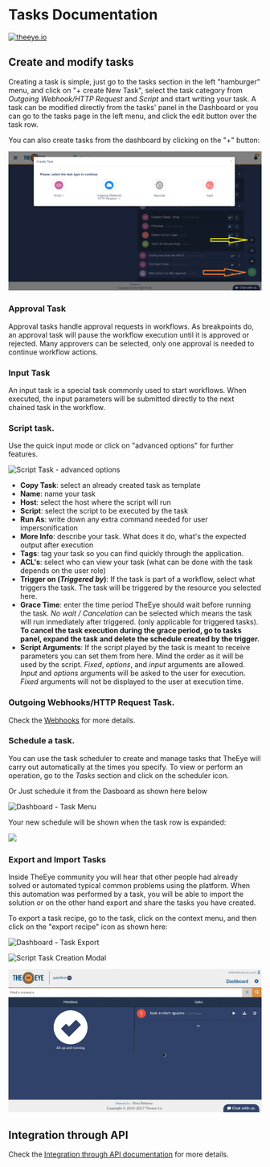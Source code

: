 # Tasks Documentation

[![theeye.io](/images/logo-theeye-theOeye-logo2.png)](https://theeye.io/en/index.html)

## Create and modify tasks

Creating a task is simple, just go to the tasks section in the left "hamburger" menu, and click on "+ create New Task", select the task category from _Outgoing Webhook/HTTP Request_ and _Script_ and start writing your task. A task can be modified directly from the tasks' panel in the Dashboard or you can go to the tasks page in the left menu, and click the edit button over the task row.

You can also create tasks from the dashboard by clicking on the "+" button: 

![](/images/newTaskDashboard.png)

### Approval Task

Approval tasks handle approval requests in workflows. As breakpoints do, an approval task will pause the workflow execution until it is approved or rejected. Many approvers can be selected, only one approval is needed to continue workflow actions.

### Input Task

An input task is a special task commonly used to start workflows. When executed, the input parameters will be submitted directly to the next chained task in the workflow.

### Script task.

Use the quick input mode  or click on "advanced options" for further features. 

![Script Task - advanced options](/images/advancedoptionstask.jpg)

* **Copy Task**: select an already created task as template
* **Name**: name your task
* **Host**: select the host where the script will run
* **Script**: select the script to be executed by the task
* **Run As**: write down any extra command needed for user impersonification
* **More Info**: describe your task. What does it do, what's the expected output after execution
* **Tags**: tag your task so you can find quickly through the application.
* **ACL's**: select who can view your task \(what can be done with the task depends on the user role\)
* **Trigger on \(**_**Triggered by**_**\)**: If the task is part of a workflow, select what triggers the task. The task will be triggered by the resource you selected here.
* **Grace Time**: enter the time period TheEye should wait before running the task. _No wait / Cancelation_ can be selected which means the task will run inmediately after triggered. \(only applicable for triggered tasks\). **To cancel the task execution during the grace period, go to tasks panel, expand the task and delete the schedule created by the trigger.**
* **Script Arguments**: If the script played by the task is meant to receive parameters you can set them from here. Mind the order as it will be used by the script. _Fixed_, _options_, and _input_ arguments are allowed. _Input_ and _options_ arguments will be asked to the user for execution. _Fixed_ arguments will not be displayed to the user at execution time.

### Outgoing Webhooks/HTTP Request Task.

Check the [Webhooks](/core-concepts/webhooks/) for more details.

### Schedule a task.

You can use the task scheduler to create and manage tasks that TheEye will carry out automatically at the times you specify. To view or perform an operation, go to the _Tasks_ section and click on the scheduler icon.

Or Just schedule it from the Dasboard as shown here below

![Dashboard - Task Menu](/images/image%20%288%29.png)

Your new schedule will be shown when the task row is expanded:

![](/images/image%20%286%29.png)

### Export and Import Tasks

Inside TheEye community you will hear that other people had already solved or automated typical common problems using the platform. When this automation was performed by a task, you will be able to import the solution or on the other hand export and share the tasks you have created.

To export a task recipe, go to the task, click on the context menu, and then click on the "export recipe" icon as shown here:

![Dashboard - Task Export](/images/image%20%283%29.png)

![Script Task Creation Modal](/images/quickinputtask.jpg)

![](https://github.com/patobas/docs/blob/master/schedule.gif)


## Integration through API

Check the [Integration through API documentation](/integrations/api/) for more details.